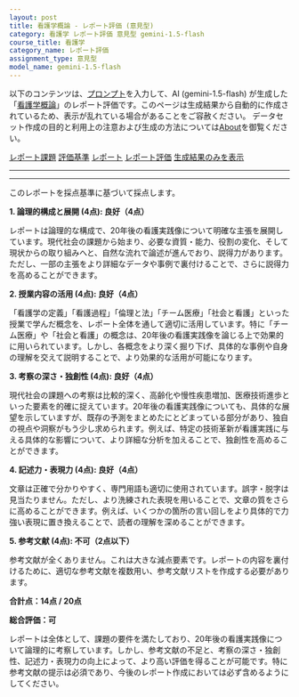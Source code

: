```yaml
---
layout: post
title: 看護学概論 - レポート評価 (意見型)
category: 看護学 レポート評価 意見型 gemini-1.5-flash
course_title: 看護学
category_name: レポート評価
assignment_type: 意見型
model_name: gemini-1.5-flash
---
```


以下のコンテンツは、[プロンプト](https://github.com/takedatoshiyuki/synthetic_assignments/tree/main/generated/看護学/gemini-1.5-flash/prompt_レポート評価-意見型.md)を入力して、AI (gemini-1.5-flash) が生成した「[看護学概論](/contents/看護学/)」のレポート評価です。このページは生成結果から自動的に作成されているため、表示が乱れている場合があることをご容赦ください。
データセット作成の目的と利用上の注意および生成の方法については[About](/About)を御覧ください。

[レポート課題](../レポート課題-意見型)
[評価基準](../評価基準-意見型)
[レポート](../レポート-意見型)
[レポート評価](../レポート評価-意見型)
[生成結果のみを表示](https://github.com/takedatoshiyuki/synthetic_assignments/tree/main/generated/看護学/gemini-1.5-flash/レポート評価-意見型.md)
  

***
***
  
このレポートを採点基準に基づいて採点します。

**1. 論理的構成と展開 (4点): 良好（4点）**

レポートは論理的な構成で、20年後の看護実践像について明確な主張を展開しています。現代社会の課題から始まり、必要な資質・能力、役割の変化、そして現状からの取り組みへと、自然な流れで論述が進んでおり、説得力があります。ただし、一部の主張をより詳細なデータや事例で裏付けることで、さらに説得力を高めることができます。


**2. 授業内容の活用 (4点): 良好（4点）**

「看護学の定義」「看護過程」「倫理と法」「チーム医療」「社会と看護」といった授業で学んだ概念を、レポート全体を通して適切に活用しています。特に「チーム医療」や「社会と看護」の概念は、20年後の看護実践像を論じる上で効果的に用いられています。しかし、各概念をより深く掘り下げ、具体的な事例や自身の理解を交えて説明することで、より効果的な活用が可能になります。


**3. 考察の深さ・独創性 (4点): 良好（4点）**

現代社会の課題への考察は比較的深く、高齢化や慢性疾患増加、医療技術進歩といった要素を的確に捉えています。20年後の看護実践像についても、具体的な展望を示していますが、既存の予測をまとめたにとどまっている部分があり、独自の視点や洞察がもう少し求められます。例えば、特定の技術革新が看護実践に与える具体的な影響について、より詳細な分析を加えることで、独創性を高めることができます。


**4. 記述力・表現力 (4点): 良好（4点）**

文章は正確で分かりやすく、専門用語も適切に使用されています。誤字・脱字は見当たりません。ただし、より洗練された表現を用いることで、文章の質をさらに高めることができます。例えば、いくつかの箇所の言い回しをより具体的で力強い表現に置き換えることで、読者の理解を深めることができます。


**5. 参考文献 (4点): 不可（2点以下）**

参考文献が全くありません。これは大きな減点要素です。レポートの内容を裏付けるために、適切な参考文献を複数用い、参考文献リストを作成する必要があります。


**合計点：14点 / 20点**

**総合評価：可**

レポートは全体として、課題の要件を満たしており、20年後の看護実践像について論理的に考察しています。しかし、参考文献の不足と、考察の深さ・独創性、記述力・表現力の向上によって、より高い評価を得ることが可能です。特に参考文献の提示は必須であり、今後のレポート作成においては必ず含めるようにしてください。
